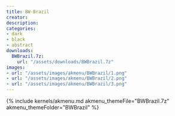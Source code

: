 ```yaml
---
title: BW-Brazil
creator:
description: 
categories:
- dark
- black
- abstract
downloads:
  BWBrazil.7z:
    url: "/assets/downloads/BWBrazil.7z"
images:
- url: "/assets/images/akmenu/BWBrazil/1.png"
- url: "/assets/images/akmenu/BWBrazil/2.png"
- url: "/assets/images/akmenu/BWBrazil/3.png"
---
```


{% include kernels/akmenu.md akmenu_themeFile="BWBrazil.7z" akmenu_themeFolder="BWBrazil" %}
